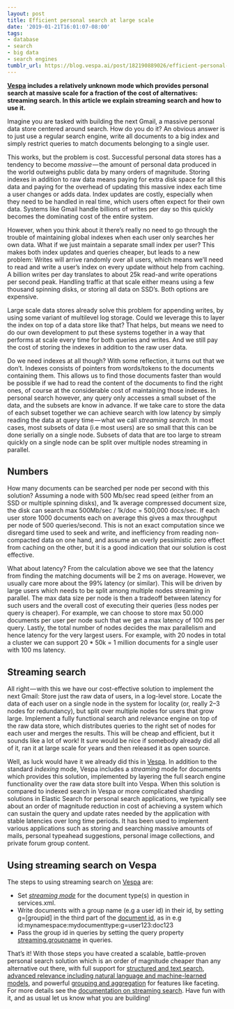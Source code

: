 ```yaml
---
layout: post
title: Efficient personal search at large scale
date: '2019-01-21T16:01:07-08:00'
tags:
- database
- search
- big data
- search engines
tumblr_url: https://blog.vespa.ai/post/182190889026/efficient-personal-search-at-large-scale
---
```

**[Vespa](https://vespa.ai/) includes a relatively unknown mode which provides personal search at massive scale for a fraction of the cost of alternatives: streaming search. In this article we explain streaming search and how to use it.**

Imagine you are tasked with building the next Gmail, a massive personal data store centered around search. How do you do it? An obvious answer is to just use a regular search engine, write all documents to a big index and simply restrict queries to match documents belonging to a single user.

This works, but the problem is cost. Successful personal data stores has a tendency to become _massive_ — the amount of personal data produced in the world outweighs public data by many orders of magnitude. Storing indexes in addition to raw data means paying for extra disk space for all this data and paying for the overhead of updating this massive index each time a user changes or adds data. Index updates are costly, especially when they need to be handled in real time, which users often expect for their own data. Systems like Gmail handle billions of writes per day so this quickly becomes the dominating cost of the entire system.

However, when you think about it there’s really no need to go through the trouble of maintaining global indexes when each user only searches her own data. What if we just maintain a separate small index per user? This makes both index updates and queries cheaper, but leads to a new problem: Writes will arrive randomly over all users, which means we’ll need to read and write a user’s index on every update without help from caching. A billion writes per day translates to about 25k read-and write operations per second peak. Handling traffic at that scale either means using a few thousand spinning disks, or storing all data on SSD’s. Both options are expensive.

Large scale data stores already solve this problem for appending writes, by using some variant of multilevel log storage. Could we leverage this to layer the index on top of a data store like that? That helps, but means we need to do our own development to put these systems together in a way that performs at scale every time for both queries and writes. And we still pay the cost of storing the indexes in addition to the raw user data.

Do we need indexes at all though? With some reflection, it turns out that we don’t. Indexes consists of pointers from words/tokens to the documents containing them. This allows us to find those documents faster than would be possible if we had to read the content of the documents to find the right ones, of course at the considerable cost of maintaining those indexes. In personal search however, any query only accesses a small subset of the data, and the subsets are know in advance. If we take care to store the data of each subset together we can achieve search with low latency by simply reading the data at query time — what we call _streaming search_. In most cases, most subsets of data (i.e most users) are so small that this can be done serially on a single node. Subsets of data that are too large to stream quickly on a single node can be split over multiple nodes streaming in parallel.

## Numbers

How many documents can be searched per node per second with this solution? Assuming a node with 500 Mb/sec read speed (either from an SSD or multiple spinning disks), and 1k average compressed document size, the disk can search max 500Mb/sec / 1k/doc = 500,000 docs/sec. If each user store 1000 documents each on average this gives a max throughput per node of 500 queries/second. This is not an exact computation since we disregard time used to seek and write, and inefficiency from reading non-compacted data on one hand, and assume an overly pessimistic zero effect from caching on the other, but it is a good indication that our solution is cost effective.

What about latency? From the calculation above we see that the latency from finding the matching documents will be 2 ms on average. However, we usually care more about the 99% latency (or similar). This will be driven by large users which needs to be split among multiple nodes streaming in parallel. The max data size per node is then a tradeoff between latency for such users and the overall cost of executing their queries (less nodes per query is cheaper). For example, we can choose to store max 50.000 documents per user per node such that we get a max latency of 100 ms per query. Lastly, the total number of nodes decides the max parallelism and hence latency for the very largest users. For example, with 20 nodes in total a cluster we can support 20 \* 50k = 1 million documents for a single user with 100 ms latency.

## Streaming search

All right — with this we have our cost-effective solution to implement the next Gmail: Store just the raw data of users, in a log-level store. Locate the data of each user on a single node in the system for locality (or, really 2–3 nodes for redundancy), but split over multiple nodes for users that grow large. Implement a fully functional search and relevance engine on top of the raw data store, which distributes queries to the right set of nodes for each user and merges the results. This will be cheap and efficient, but it sounds like a lot of work! It sure would be nice if somebody already did all of it, ran it at large scale for years and then released it as open source.

Well, as luck would have it we already did this in [Vespa](https://vespa.ai/). In addition to the standard _indexing_ mode, Vespa includes a _streaming_ mode for documents which provides this solution, implemented by layering the full search engine functionality over the raw data store built into Vespa. When this solution is compared to indexed search in Vespa or more complicated sharding solutions in Elastic Search for personal search applications, we typically see about an order of magnitude reduction in cost of achieving a system which can sustain the query and update rates needed by the application with stable latencies over long time periods. It has been used to implement various applications such as storing and searching massive amounts of mails, personal typeahead suggestions, personal image collections, and private forum group content.

## Using streaming search on Vespa

The steps to using streaming search on [Vespa](https://vespa.ai/) are:

- Set [_streaming mode_](https://docs.vespa.ai/documentation/reference/services-content.html#document) for the document type(s) in question in services.xml.
- Write documents with a group name (e.g a user id) in their id, by setting g=[groupid] in the third part of the [document id](https://docs.vespa.ai/documentation/reference/services-content.html#document), as in e.g id:mynamespace:mydocumenttype:g=user123:doc123
- Pass the group id in queries by setting the query property [streaming.groupname](https://docs.vespa.ai/documentation/reference/search-api-reference.html#streaming.groupname) in queries.

That’s it! With those steps you have created a scalable, battle-proven personal search solution which is an order of magnitude cheaper than any alternative out there, with full support for [structured and text search](https://docs.vespa.ai/documentation/query-language.html), [advanced relevance including natural language and machine-learned models](https://docs.vespa.ai/documentation/ranking.html), and powerful [grouping and aggregation](https://docs.vespa.ai/documentation/grouping.html) for features like faceting. For more details see the [documentation on streaming search](https://docs.vespa.ai/documentation/streaming-search.html). Have fun with it, and as usual let us know what you are building!

